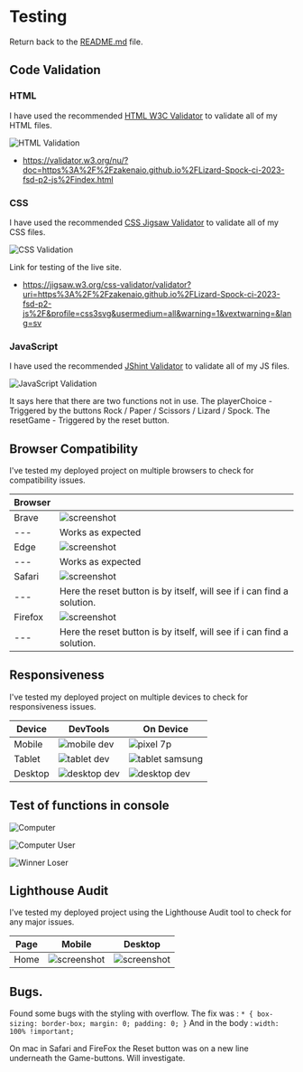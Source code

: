 # Testing

Return back to the [README.md](README.md) file.

## Code Validation

### HTML

I have used the recommended [HTML W3C Validator](https://validator.w3.org) to validate all of my HTML files.

![HTML Validation](documentation/test-w3html.png)

- https://validator.w3.org/nu/?doc=https%3A%2F%2Fzakenaio.github.io%2FLizard-Spock-ci-2023-fsd-p2-js%2Findex.html


### CSS

I have used the recommended [CSS Jigsaw Validator](https://jigsaw.w3.org/css-validator) to validate all of my CSS files.

![CSS Validation](documentation/test-w3css.png)


Link for testing of the live site.
- https://jigsaw.w3.org/css-validator/validator?uri=https%3A%2F%2Fzakenaio.github.io%2FLizard-Spock-ci-2023-fsd-p2-js%2F&profile=css3svg&usermedium=all&warning=1&vextwarning=&lang=sv  


### JavaScript

I have used the recommended [JShint Validator](https://jshint.com) to validate all of my JS files.

![JavaScript Validation](documentation/test-javascript.png)

It says here that there are two functions not in use. 
The playerChoice - Triggered by the buttons Rock / Paper / Scissors / Lizard / Spock.
The resetGame - Triggered by the reset button.


## Browser Compatibility

I've tested my deployed project on multiple browsers to check for compatibility issues.

| Browser |  |
| --- | --- |
| Brave | ![screenshot](documentation/test-browser-brave.png) | 
| --- | Works as expected |
| Edge | ![screenshot](documentation/test-broswer-edge.png) | 
| --- | Works as expected |
| Safari | ![screenshot](documentation/test-browser-safari.png) |
| --- | Here the reset button is by itself, will see if i can find a solution. |
| Firefox | ![screenshot](documentation/test-browser-firefox.png) |
| --- | Here the reset button is by itself, will see if i can find a solution. |


## Responsiveness

I've tested my deployed project on multiple devices to check for responsiveness issues.

| Device | DevTools | On Device |
| --- | --- | --- |
| Mobile  | ![mobile dev](documentation/test-respons-mobile.jpg) | ![pixel 7p](documentation/test-respons-mobile-p7.png) |
| Tablet  | ![tablet dev](documentation/test-respons-tablet.jpg) | ![tablet samsung](documentation/test-respons-tablet-samsung.jpg) |
| Desktop | ![desktop dev](documentation/test-respons-desktop.png) | ![desktop dev](documentation/test-respons-desktop-full.png) |  


## Test of functions in console

![Computer](documentation/test-computer-choice.png)

![Computer User](documentation/test-user-computer-choice.png)

![Winner Loser](documentation/test-console1.png)

## Lighthouse Audit

I've tested my deployed project using the Lighthouse Audit tool to check for any major issues.

| Page | Mobile | Desktop |
| --- | --- | --- |
| Home | ![screenshot](documentation/test-lighthouse-mobile.png) | ![screenshot](documentation/test-lighthouse-dektop.png) |


## Bugs.

Found some bugs with the styling with overflow. 
The fix was :
`
    * {
        box-sizing: border-box;
        margin: 0;
        padding: 0;
    }
`
And in the body :
`
     width: 100% !important;
`

On mac in Safari and FireFox the Reset button was on a new line underneath the 
Game-buttons. Will investigate. 